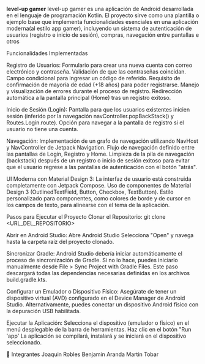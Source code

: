 **level-up gamer**
level-up gamer es una aplicación de Android desarrollada en el lenguaje de programación Kotlin. El proyecto sirve como una plantilla o ejemplo base que implementa funcionalidades esenciales en una aplicación moderna(al estilo app gamer), incluyendo un sistema de autenticación de usuarios (registro e inicio de sesión), compras,  navegación entre pantallas e otros

Funcionalidades Implementadas

Registro de Usuarios:
Formulario para crear una nueva cuenta con correo electrónico y contraseña.
Validación de que las contraseñas coincidan.
Campo condicional para ingresar un código de referido.
Requisito de confirmación de mayoría de edad (+18 años) para poder registrarse.
Manejo y visualización de errores durante el proceso de registro.
Redirección automática a la pantalla principal (Home) tras un registro exitoso.

Inicio de Sesión (Login):
Pantalla para que los usuarios existentes inicien sesión (inferido por la navegación navController.popBackStack() y Routes.Login.route).
Opción para navegar a la pantalla de registro si el usuario no tiene una cuenta.

Navegación:
Implementación de un grafo de navegación utilizando NavHost y NavController de Jetpack Navigation.
Flujo de navegación definido entre las pantallas de Login, Registro y Home.
Limpieza de la pila de navegación (backstack) después de un registro o inicio de sesión exitoso para evitar que el usuario regrese a las pantallas de autenticación con el botón "atrás".

UI Moderna con Material Design 3:
La interfaz de usuario está construida completamente con Jetpack Compose.
Uso de componentes de Material Design 3 (OutlinedTextField, Button, Checkbox, TextButton).
Estilo personalizado para componentes, como colores de borde y de cursor en los campos de texto, para alinearse con el tema de la aplicación.

Pasos para Ejecutar el Proyecto
Clonar el Repositorio:
git clone <URL_DEL_REPOSITORIO>

Abrir en Android Studio:
Abre Android Studio
Selecciona "Open" y navega hasta la carpeta raíz del proyecto clonado.

Sincronizar Gradle:
Android Studio debería iniciar automáticamente el proceso de sincronización de Gradle. Si no lo hace, puedes iniciarlo manualmente desde File > Sync Project with Gradle Files.
Este paso descargará todas las dependencias necesarias definidas en los archivos build.gradle.kts.

Configurar un Emulador o Dispositivo Físico:
Asegúrate de tener un dispositivo virtual (AVD) configurado en el Device Manager de Android Studio.
Alternativamente, puedes conectar un dispositivo Android físico con la depuración USB habilitada.

Ejecutar la Aplicación:
Selecciona el dispositivo (emulador o físico) en el menú desplegable de la barra de herramientas.
Haz clic en el botón "Run 'app'
La aplicación se compilará, instalará y se iniciará en el dispositivo seleccionado.

👥 Integrantes
Joaquin Robles
Benjamin Aranda
Martin Tobar
